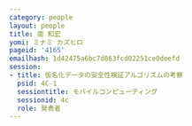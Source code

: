 ```yaml
---
category: people
layout: people
title: 南 和宏
yomi: ミナミ カズヒロ
pageid: '4165'
emailhash: 1d42475a6bc7d863fcd02251ce0deefd
session:
- title: 仮名化データの安全性検証アルゴリズムの考察
  psid: 4C-1
  sessiontitle: モバイルコンピューティング
  sessionid: 4c
  role: 発表者
---
```

